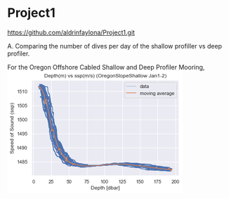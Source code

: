 # Project1
https://github.com/aldrinfaylona/Project1.git


A. Comparing the number of dives per day of the shallow profiller vs deep profiler.
  
  For the Oregon Offshore Cabled Shallow and Deep Profiler Mooring, 
  ![](download.png)
